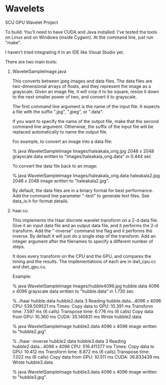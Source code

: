 Wavelets
========

SCU GPU Wavelet Project

To build:
  You'll need to have CUDA and Java installed.
  I've tested the tools on Linux and on Windows (inside Cygwin).
  At the command line, just run "make".
  
  I haven't tried integrating it in an IDE like Visual Studio yet.

There are two main tools:

1) WaveletSampleImage.java

   This converts between jpeg images and data files. The data files
   are two-dimensional arrays of floats, and they represent the image
   as a grayscale. Given an image file, it will crop it to be square,
   resize it down to the next smaller power of two, and convert it to
   grayscale.
   
   The first command line argument is the name of the input file.
   It expects a file with the suffix ".jpg", ".jpeg", or ".data".
   
   If you want to specify the name of the output file, make that the
   second command line argument. Otherwise, the suffix of the input file
   will be replaced automatically to name the output file.
   
   For example, to convert an image into a data file:

    % java WaveletSampleImage Images/haleakala_orig.jpg
    2048 x 2048 grayscale data written to "Images/haleakala_orig.data" in 0.444 sec

   To convert the data file back to an image:

    % java WaveletSampleImage Images/haleakala_orig.data haleakala2.jpg
    2048 x 2048 image written to "haleakala2.jpg".

   By default, the data files are in a binary format for best
   performance.  Add the command line parameter "-text" to generate
   text files. See data_io.h for format details.
   
2) haar.cu

   This implements the Haar discrete wavelet transform on a 2-d data file.
   Give it an input data file and an output data file, and it performs
   the 2-d transform. Add the "-inverse" command line flag and it performs
   the inverse. By default it will just do a single step of the transform.
   Add an integer argument after the filenames to specify a different number
   of steps.
   
   It does every transform on the CPU and the GPU, and compares the
   timing and the results.  The implementations of each are in
   dwt_cpu.cc and dwt_gpu.cu.
   
   Example:

    % java WaveletSampleImage Images/hubble4096.jpg hubble.data
    4096 x 4096 grayscale data written to "hubble.data" in 1.730 sec
    
    % ./haar hubble.data hubble2.data 3
    Reading hubble.data...4096 x 4096
    CPU: 539.509521 ms
    Times:
      Copy data to GPU:      10.391 ms
      Transform time:         7.597 ms (6 calls)
      Transpose time:         6.776 ms (6 calls)
      Copy data from GPU:    10.360 ms
    CUDA: 35.140831 ms
    Wrote hubble2.data
    
    % java WaveletSampleImage hubble2.data
    4096 x 4096 image written to "hubble2.jpg".
    
    % ./haar -inverse hubble2.data hubble3.data 3
    Reading hubble2.data...4096 x 4096
    CPU: 516.411377 ms
    Times:
      Copy data to GPU:      10.412 ms
      Transform time:         8.872 ms (6 calls)
      Transpose time:         7.022 ms (6 calls)
      Copy data from GPU:    10.511 ms
    CUDA: 36.833439 ms
    Wrote hubble3.data
    
    % java WaveletSampleImage hubble3.data
    4096 x 4096 image written to "hubble3.jpg".
   
